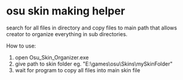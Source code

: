 # osu skin making helper
search for all files in directory and copy files to main path
that allows creator to organize everything in sub directories.

How to use:

1. open Osu_Skin_Organizer.exe
2. give path to skin folder eg. "E:\games\osu\Skins\mySkinFolder"
3. wait for program to copy all files into main skin file
